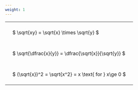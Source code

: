 ```yaml
---
weight: 1
---
```


<style type="text/css">
#T_3ae35 th.col_heading {
  text-align: left;
  font-size: 1em;
}
#T_3ae35 td {
  text-align: left;
  font-size: 1em;
  padding: 1.5em;
}
</style>
<table id="T_3ae35">
  <thead>
  </thead>
  <tbody>
    <tr>
      <td id="T_3ae35_row0_col0" class="data row0 col0" >$ \sqrt{xy} = \sqrt{x} \times \sqrt{y} $</td>
    </tr>
    <tr>
      <td id="T_3ae35_row1_col0" class="data row1 col0" >$ \sqrt{\dfrac{x}{y}} = \dfrac{\sqrt{x}}{\sqrt{y}} $</td>
    </tr>
    <tr>
      <td id="T_3ae35_row2_col0" class="data row2 col0" >$ (\sqrt{x})^2 = \sqrt{x^2} = x \text{ for } x\ge 0 $</td>
    </tr>
  </tbody>
</table>
